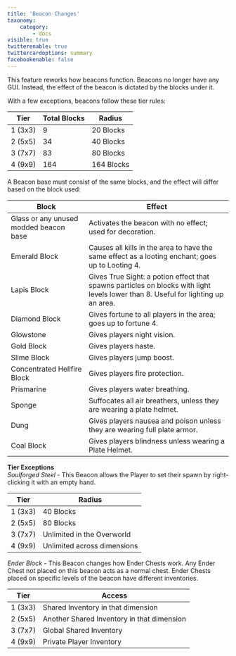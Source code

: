 ```yaml
---
title: 'Beacon Changes'
taxonomy:
    category:
        - docs
visible: true
twitterenable: true
twittercardoptions: summary
facebookenable: false
---
```


This feature reworks how beacons function. Beacons no longer have any GUI. Instead, the effect of the beacon is dictated by the blocks under it.

With a few exceptions, beacons follow these tier rules:

| Tier | Total Blocks | Radius |
|---|---|---|
| 1 (3x3) | 9 | 20 Blocks |
| 2 (5x5) | 34 | 40 Blocks |
| 3 (7x7) | 83 | 80 Blocks |
| 4 (9x9) | 164 | 164 Blocks |

A Beacon base must consist of the same blocks, and the effect will differ based on the block used:


| Block | Effect |
|---|---|
| Glass or any unused modded beacon base	| Activates the beacon with no effect; used for decoration. |
| Emerald Block  | Causes all kills in the area to have the same effect as a looting enchant; goes up to Looting 4. |
| Lapis Block | Gives True Sight: a potion effect that spawns particles on blocks with light levels lower than 8. Useful for lighting up an area. |
| Diamond Block | Gives fortune to all players in the area; goes up to fortune 4. |
| Glowstone | Gives players night vision. |
| Gold Block | Gives players haste. |
| Slime Block | Gives players jump boost. |
| Concentrated Hellfire Block | Gives players fire protection. |
| Prismarine | Gives players water breathing. | 
| Sponge | Suffocates all air breathers, unless they are wearing a plate helmet. |
| Dung | Gives players nausea and poison unless they are wearing full plate armor. |
| Coal Block | Gives players blindness unless wearing a Plate Helmet. |

**Tier Exceptions**   
_Soulforged Steel_ - This Beacon allows the Player to set their spawn by right-clicking it with an empty hand.


|Tier | Radius |
|---|---|
| 1 (3x3) | 40 Blocks |
| 2 (5x5) | 80 Blocks |
| 3 (7x7) | Unlimited in the Overworld |
| 4 (9x9) | Unlimited across dimensions |

_Ender Block_ - This Beacon changes how Ender Chests work. Any Ender Chest not placed on this beacon acts as a normal chest. Ender Chests placed on specific levels of the beacon have different inventories.


| Tier | Access |
|---|---|
| 1 (3x3) | Shared Inventory in that dimension |
| 2 (5x5) | Another Shared Inventory in that dimension |
| 3 (7x7) | Global Shared Inventory |
| 4 (9x9) | Private Player Inventory | 
